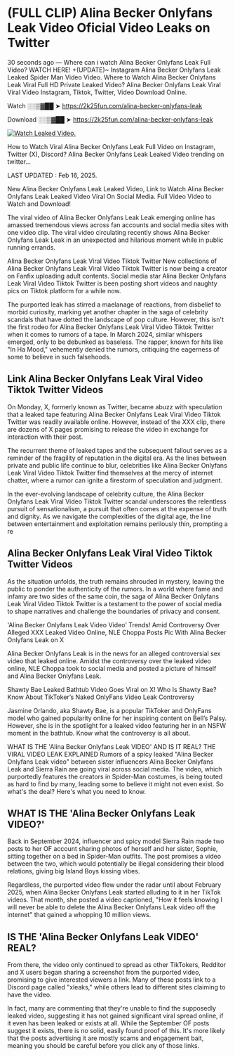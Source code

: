# (FULL CLIP) Alina Becker Onlyfans Leak Video Oficial Video Leaks on Twitter

30 seconds ago — Where can i watch Alina Becker Onlyfans Leak Full Video? WATCH HERE! +(UPDATE)~ Instagram Alina Becker Onlyfans Leak Leaked Spider Man Video Video. Where to Watch Alina Becker Onlyfans Leak Viral Full HD Private Leaked Video? Alina Becker Onlyfans Leak Viral Viral Video Instagram, Tiktok, Twitter, Video Download Online.

Watch ░░▒▓██ ➤ https://2k25fun.com/alina-becker-onlyfans-leak

Download ░░▒▓██ ➤ https://2k25fun.com/alina-becker-onlyfans-leak

[![Watch Leaked Video.](https://miro.medium.com/v2/resize:fit:828/format:webp/1*cilzJN44JGOrTw9NJCrNHA.gif "Watch Leaked Video")](https://2k25fun.com/alina-becker-onlyfans-leak)

How to Watch Viral Alina Becker Onlyfans Leak Full Video on Instagram, Twitter (X), Discord? Alina Becker Onlyfans Leak Leaked Video trending on twitter...

LAST UPDATED : Feb 16, 2025.

New Alina Becker Onlyfans Leak Leaked Video, Link to Watch Alina Becker Onlyfans Leak Leaked Video Viral On Social Media. Full Video Video to Watch and Download!

The viral video of Alina Becker Onlyfans Leak Leak emerging online has amassed tremendous views across fan accounts and social media sites with one video clip. The viral video circulating recently shows Alina Becker Onlyfans Leak Leak in an unexpected and hilarious moment while in public running errands.

Alina Becker Onlyfans Leak Viral Video Tiktok Twitter New collections of Alina Becker Onlyfans Leak Viral Video Tiktok Twitter is now being a creator on Fanfix uploading adult contents. Social media star Alina Becker Onlyfans Leak Viral Video Tiktok Twitter is been posting short videos and naughty pics on Tiktok platform for a while now.

The purported leak has stirred a maelanage of reactions, from disbelief to morbid curiosity, marking yet another chapter in the saga of celebrity scandals that have dotted the landscape of pop culture. However, this isn't the first rodeo for Alina Becker Onlyfans Leak Viral Video Tiktok Twitter when it comes to rumors of a tape. In March 2024, similar whispers emerged, only to be debunked as baseless. The rapper, known for hits like "In Ha Mood," vehemently denied the rumors, critiquing the eagerness of some to believe in such falsehoods.

## Link Alina Becker Onlyfans Leak Viral Video Tiktok Twitter Videos

On Monday, X, formerly known as Twitter, became abuzz with speculation that a leaked tape featuring Alina Becker Onlyfans Leak Viral Video Tiktok Twitter was readily available online. However, instead of the XXX clip, there are dozens of X pages promising to release the video in exchange for interaction with their post.

The recurrent theme of leaked tapes and the subsequent fallout serves as a reminder of the fragility of reputation in the digital era. As the lines between private and public life continue to blur, celebrities like Alina Becker Onlyfans Leak Viral Video Tiktok Twitter find themselves at the mercy of internet chatter, where a rumor can ignite a firestorm of speculation and judgment.

In the ever-evolving landscape of celebrity culture, the Alina Becker Onlyfans Leak Viral Video Tiktok Twitter scandal underscores the relentless pursuit of sensationalism, a pursuit that often comes at the expense of truth and dignity. As we navigate the complexities of the digital age, the line between entertainment and exploitation remains perilously thin, prompting a re

##  Alina Becker Onlyfans Leak Viral Video Tiktok Twitter Videos

As the situation unfolds, the truth remains shrouded in mystery, leaving the public to ponder the authenticity of the rumors. In a world where fame and infamy are two sides of the same coin, the saga of Alina Becker Onlyfans Leak Viral Video Tiktok Twitter is a testament to the power of social media to shape narratives and challenge the boundaries of privacy and consent.

'Alina Becker Onlyfans Leak Video Video' Trends! Amid Controversy Over Alleged XXX Leaked Video Online, NLE Choppa Posts Pic With Alina Becker Onlyfans Leak on X

Alina Becker Onlyfans Leak is in the news for an alleged controversial sex video that leaked online. Amidst the controversy over the leaked video online, NLE Choppa took to social media and posted a picture of himself and Alina Becker Onlyfans Leak.

Shawty Bae Leaked Bathtub Video Goes Viral on X! Who Is Shawty Bae? Know About TikToker’s Naked OnlyFans Video Leak Controversy

Jasmine Orlando, aka Shawty Bae, is a popular TikToker and OnlyFans model who gained popularity online for her inspiring content on Bell’s Palsy. However, she is in the spotlight for a leaked video featuring her in an NSFW moment in the bathtub. Know what the controversy is all about.

WHAT IS THE 'Alina Becker Onlyfans Leak VIDEO' AND IS IT REAL? THE VIRAL VIDEO LEAK EXPLAINED Rumors of a spicy leaked "Alina Becker Onlyfans Leak video" between sister influencers Alina Becker Onlyfans Leak and Sierra Rain are going viral across social media. The video, which purportedly features the creators in Spider-Man costumes, is being touted as hard to find by many, leading some to believe it might not even exist. So what's the deal? Here's what you need to know.

## WHAT IS THE 'Alina Becker Onlyfans Leak VIDEO?'

Back in September 2024, influencer and spicy model Sierra Rain made two posts to her OF account sharing photos of herself and her sister, Sophie, sitting together on a bed in Spider-Man outfits. The post promises a video between the two, which would potentially be illegal considering their blood relations, giving big Island Boys kissing vibes.

Regardless, the purported video flew under the radar until about February 2025, when Alina Becker Onlyfans Leak started alluding to it in her TikTok videos. That month, she posted a video captioned, "How it feels knowing I will never be able to delete the Alina Becker Onlyfans Leak video off the internet" that gained a whopping 10 million views.

## IS THE 'Alina Becker Onlyfans Leak VIDEO' REAL?

From there, the video only continued to spread as other TikTokers, Redditor and X users began sharing a screenshot from the purported video, promising to give interested viewers a link. Many of these posts link to a Discord page called "xleaks," while others lead to different sites claiming to have the video.

In fact, many are commenting that they're unable to find the supposedly leaked video, suggesting it has not gained significant viral spread online, if it even has been leaked or exists at all. While the September OF posts suggest it exists, there is no solid, easily found proof of this. It's more likely that the posts advertising it are mostly scams and engagement bait, meaning you should be careful before you click any of those links.